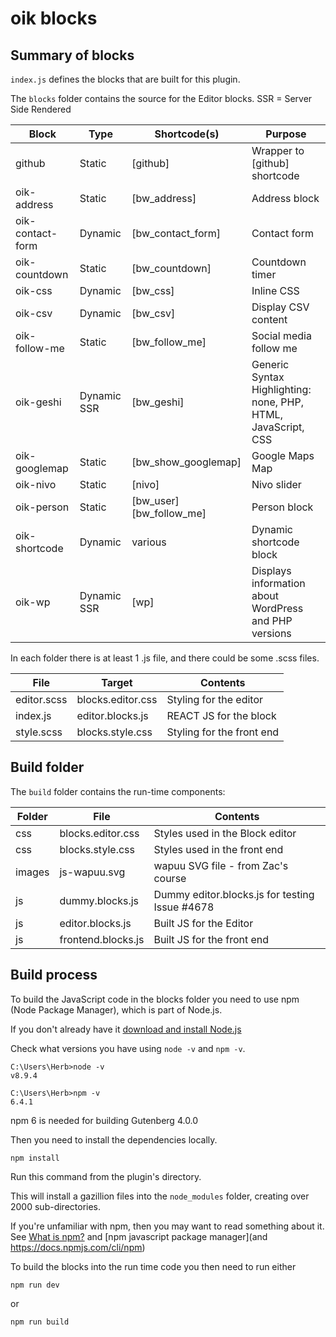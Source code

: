 # oik blocks


## Summary of blocks

`index.js` defines the blocks that are built for this plugin.

The `blocks` folder contains the source for the Editor blocks.
SSR = Server Side Rendered

Block            | Type    | Shortcode(s)        | Purpose
-----            | ----    | --------            | -----
github           | Static  | [github]            | Wrapper to [github] shortcode
oik-address      | Static  | [bw_address]        | Address block
oik-contact-form | Dynamic | [bw_contact_form]   | Contact form 
oik-countdown    | Static  | [bw_countdown]      | Countdown timer
oik-css          | Dynamic | [bw_css]            | Inline CSS 
oik-csv          | Dynamic | [bw_csv]            | Display CSV content
oik-follow-me    | Static  | [bw_follow_me]      | Social media follow me
oik-geshi        | Dynamic SSR | [bw_geshi] | Generic Syntax Highlighting: none, PHP, HTML, JavaScript, CSS
oik-googlemap    | Static  | [bw_show_googlemap] | Google Maps Map
oik-nivo         | Static  | [nivo]              | Nivo slider
oik-person       | Static  | [bw_user] [bw_follow_me] | Person block
oik-shortcode    | Dynamic | various             | Dynamic shortcode block
oik-wp           | Dynamic SSR | [wp]            | Displays information about WordPress and PHP versions

In each folder there is at least 1 .js file, and there could be some .scss files.

File |  Target | Contents
----- | ------	| --------------
editor.scss | blocks.editor.css | Styling for the editor
index.js | editor.blocks.js | REACT JS for the block
style.scss | blocks.style.css | Styling for the front end



## Build folder

The `build` folder contains the run-time components:

Folder | File | Contents
------ | ----- | -------
css    | blocks.editor.css | Styles used in the Block editor
css    | blocks.style.css | Styles used in the front end
images | js-wapuu.svg | wapuu SVG file - from Zac's course
js     | dummy.blocks.js | Dummy editor.blocks.js for testing Issue #4678
js     | editor.blocks.js | Built JS for the Editor
js     | frontend.blocks.js | Built JS for the front end


## Build process

To build the JavaScript code in the blocks folder you need to use npm (Node Package Manager),
which is part of Node.js. 

If you don't already have it [download and install Node.js](https://nodejs.org/en/download/)

Check what versions you have using `node -v` and `npm -v`.

```
C:\Users\Herb>node -v
v8.9.4

C:\Users\Herb>npm -v
6.4.1 
```


npm 6 is needed for building Gutenberg 4.0.0


Then you need to install the dependencies locally.

```
npm install
```

Run this command from the plugin's directory. 

This will install a gazillion files into the `node_modules` folder, creating over 2000 sub-directories.

If you're unfamiliar with npm, then you may want to read something about it.
See [What is npm?](https://docs.npmjs.com/getting-started/what-is-npm) 
and [npm javascript package manager](and https://docs.npmjs.com/cli/npm)

To build the blocks into the run time code you then need to run either

```
npm run dev
```

or 

```
npm run build
```





 
